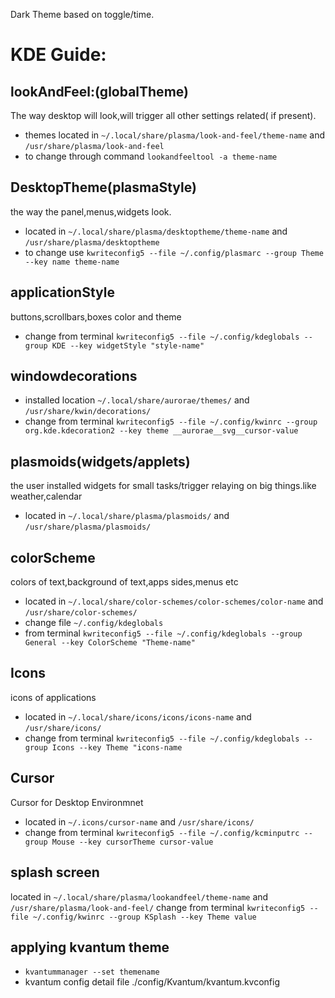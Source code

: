 Dark Theme based on toggle/time.


# KDE Guide:

## lookAndFeel:(globalTheme)
 The way desktop will look,will trigger all other settings related( if present).
* themes located in `~/.local/share/plasma/look-and-feel/theme-name` and `/usr/share/plasma/look-and-feel`
* to change through command `lookandfeeltool -a theme-name`

## DesktopTheme(plasmaStyle) 
the way the panel,menus,widgets look.
* located in `~/.local/share/plasma/desktoptheme/theme-name` and `/usr/share/plasma/desktoptheme`
* to change use `kwriteconfig5 --file ~/.config/plasmarc --group Theme --key name theme-name`

## applicationStyle
buttons,scrollbars,boxes color and theme
* change from terminal `kwriteconfig5 --file ~/.config/kdeglobals --group KDE --key widgetStyle "style-name"`

## windowdecorations
* installed location `~/.local/share/aurorae/themes/` and `/usr/share/kwin/decorations/`
* change from terminal `kwriteconfig5 --file ~/.config/kwinrc --group org.kde.kdecoration2 --key theme __aurorae__svg__cursor-value`


## plasmoids(widgets/applets)
the user installed widgets for small tasks/trigger relaying on big things.like weather,calendar
* located in `~/.local/share/plasma/plasmoids/` and `/usr/share/plasma/plasmoids/`

## colorScheme
colors of text,background of text,apps sides,menus etc
* located in `~/.local/share/color-schemes/color-schemes/color-name` and `/usr/share/color-schemes/` 
* change file `~/.config/kdeglobals`
* from terminal `kwriteconfig5 --file ~/.config/kdeglobals --group General --key ColorScheme "Theme-name"`

## Icons
icons of applications
* located in `~/.local/share/icons/icons/icons-name` and `/usr/share/icons/`
* change from terminal `kwriteconfig5 --file ~/.config/kdeglobals --group Icons --key Theme "icons-name`

## Cursor
Cursor for Desktop Environmnet
* located in `~/.icons/cursor-name` and `/usr/share/icons/`
* change from terminal `kwriteconfig5 --file ~/.config/kcminputrc --group Mouse --key cursorTheme cursor-value`

## splash screen
located in `~/.local/share/plasma/lookandfeel/theme-name` and `/usr/share/plasma/look-and-feel/`
change from terminal `kwriteconfig5 --file ~/.config/kwinrc --group KSplash --key Theme value`

## applying kvantum theme 
* `kvantummanager --set themename`
* kvantum config detail file ./config/Kvantum/kvantum.kvconfig
